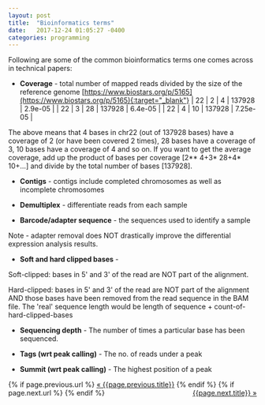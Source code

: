 ```yaml
---
layout: post
title:  "Bioinformatics terms"
date:   2017-12-24 01:05:27 -0400
categories: programming
---
```

Following are some of the common bioinformatics terms one comes across in technical papers:

 - **Coverage** - total number of mapped reads divided by the size of the reference genome [https://www.biostars.org/p/5165](https://www.biostars.org/p/5165){:target="_blank"}
| 22 | 2 | 4  | 137928 | 2.9e-05  |
| 22 | 3 | 28 | 137928 | 6.4e-05  |
| 22 | 4 | 10 | 137928 | 7.25e-05 |

The above means that 4 bases in chr22 (out of 137928 bases) have a coverage of 2 (or have been covered 2 times), 28 bases have a coverage of 3, 10 bases have a coverage of 4 and so on. 
If you want to get the average coverage, add up the product of bases per coverage [2** 4+3* 28+4* 10+...] and divide by the total number of bases [137928].

 - **Contigs** - contigs include completed chromosomes as well as incomplete chromosomes

 - **Demultiplex** - differentiate reads from each sample

 - **Barcode/adapter sequence** - the sequences used to identify a sample

Note - adapter removal does NOT drastically improve the differential expression analysis results.


 - **Soft and hard clipped bases** - 

Soft-clipped: bases in 5' and 3' of the read are NOT part of the alignment.

Hard-clipped: bases in 5' and 3' of the read are NOT part of the alignment AND those bases have been removed from the read sequence in the BAM file. The 'real' sequence length would be length of sequence + count-of-hard-clipped-bases

 - **Sequencing depth** - The number of times a particular base has been sequenced.

 - **Tags (wrt peak calling)** - The no. of reads under a peak

 - **Summit (wrt peak calling)** - The highest position of a peak 


<div class="Previous-next">
  {% if page.previous.url %}
    <a class="previous" href="{{page.previous.url}}">&laquo; {{page.previous.title}}</a>
  {% endif %}
  {% if page.next.url %}
    <a class="next" style="float:right" href="{{page.next.url}}">{{page.next.title}} &raquo;</a>
  {% endif %}
</div>
